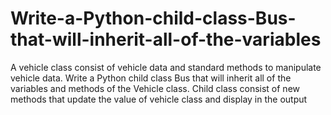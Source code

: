 # Write-a-Python-child-class-Bus-that-will-inherit-all-of-the-variables
A vehicle class consist of vehicle data and standard methods to manipulate vehicle data. Write a Python child class Bus that will inherit all of the variables and methods of the Vehicle class. Child class consist of new methods that update the value of vehicle class and display in the output
